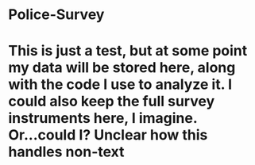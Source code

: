 # Police-Survey
# This is just a test, but at some point my data will be stored here, along with the code I use to analyze it.  I could also  keep the full survey instruments here, I imagine.  Or...could I?  Unclear how this handles non-text
